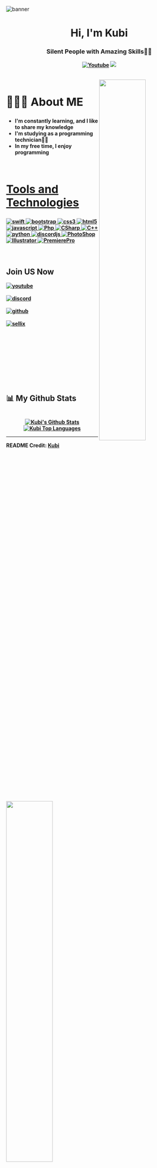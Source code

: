 ![banner](https://i.imgur.com/9UHfV6p.)
<h1 align ="center">Hi, I'm Kubi</h1>
<h3 align = "center"><strong>Silent People with Amazing Skills👩‍💻 </h3>
  
<p align="center">
    <a href="https://www.youtube.com/@kubi8524?sub_confirmation=1">
      <img alt="Youtube" title="Youtube" src="https://img.shields.io/badge/Youtube-ff0000?style=for-the-badge&logo=youtube&logoColor=white"/></a>
  <a href="https://discord.gg/2hs4qdTTmm" alt="Dev Pro Tips Discussion & Support Server">
    <img src="https://img.shields.io/discord/1075513544952529006?color=7289DA&labelColor=4a64bd&logo=discord&logoColor=white&style=for-the-badge"/></a>
  </p>
</p>
<br>

<img src = "https://i.imgur.com/yb4hY6S.png" align ="right" width = 50%>
<div align = left width = 50%>
    <h2 style="font-size:30px"><b> 🙋🏻‍♂️ About ME <b></h2>
    <ul>
    <li>I'm constantly learning, and I like to share my knowledge</li>
    <li>I'm studying as a programming technician👨‍💻</li>
    <li>In my free time, I enjoy programming</li>
    <ul>
</div>
<br>


<h2 style="font-size:30px" align ="left" width = 100%><u>Tools and Technologies</u></h2>
<p align="left"> <a href="https://www.apple.com/swift/" target="_blank"> <img src="https://img.shields.io/badge/Swift-FFFFFF?style=for-the-badge&logo=ios&logoColor=black" alt="swift" /> </a> <a href="https://getbootstrap.com" target="_blank"> <img src="https://img.shields.io/badge/Bootstrap-563D7C?style=for-the-badge&logo=bootstrap&logoColor=white" alt="bootstrap" /> </a> <a href="https://www.w3schools.com/css/" target="_blank"> <img src="https://img.shields.io/badge/CSS3-1572B6?style=for-the-badge&logo=css3&logoColor=white"
 alt="css3"  /> </a> <a href="https://www.w3.org/html/" target="_blank"> <img src="https://img.shields.io/badge/HTML5-E34F26?style=for-the-badge&logo=html5&logoColor=white" alt="html5" /> </a> <a href="https://www.javascript.com/" target="_blank"> <img src="https://img.shields.io/badge/JavaScript-ED8B00?style=for-the-badge&logo=javascript&logoColor=white" alt="javascript" /> </a><a href="https://www.php.net/" target="_blank"> <img src="https://img.shields.io/badge/Php-8b32a8?&style=for-the-badge&logo=php&logoColor=white" alt="Php" /> </a> <a href="https://docs.microsoft.com/dotnet/csharp/" target="_blank"> <img src="https://img.shields.io/badge/CSharp-8b32a8?&style=for-the-badge&logo=csharp&logoColor=white" alt="CSharp" /> </a><a href="https://docs.microsoft.com/dotnet/cpp/" target="_blank"> <img src="https://img.shields.io/badge/C++-8b32a8?&style=for-the-badge&logo=Cplusplus&logoColor=white" alt="C++" /> </a>  </a> <a href="https://www.python.org" target="_blank"> <img src="https://img.shields.io/badge/Python 3-FFD43B?style=for-the-badge&logo=python&logoColor=darkgreen" alt="python"  /> </a><a href="https://discordjs.guide/#before-you-begin" target="_blank"> <img src="https://img.shields.io/badge/Discord Js-FFD43B?style=for-the-badge&logo=node.js&logoColor=black" alt="discordjs"  />
<a href="https://www.adobe.com/" target="_blank"> <img src="https://img.shields.io/badge/Photoshop-001e36?style=for-the-badge&logo=Adobe%20Photoshop&logoColor=white" alt="PhotoShop" /> </a> <a href="https://www.adobe.com/" target="_blank"> <img src="https://img.shields.io/badge/Illustrator-330000?&style=for-the-badge&logo=Adobe%20Illustrator&logoColor=yellow" alt="Illustrator" /> </a>  </a> <a href="https://www.adobe.com/" target="_blank"> <img src="https://img.shields.io/badge/Premiere-00005b?style=for-the-badge&logo=Adobe%20Premiere%20Pro&logoColor=white" alt="PremierePro"  /> </a>
<br>
<br>
<br>
<img src ="https://i.imgur.com/NHw4oi1.png" align = "left" width = 50%>
<div>
<h2  > Join US Now</h2>

[<img align="top" alt="youtube" src="https://img.shields.io/badge/Youtube-ff0000?style=for-the-badge&logo=youtube&logoColor=white" />](https://www.youtube.com/@kubi8524?sub_confirmation=1)
<br>  
[<img align="top" alt="discord" src="https://img.shields.io/badge/Discord-5165f6?style=for-the-badge&logo=discord&logoColor=white" />](https://discord.gg/2hs4qdTTmm)
<br>  
[<img align="top" alt="github" src="https://img.shields.io/badge/GitHub-000000?style=for-the-badge&logo=github&logoColor=white" />](https://github.com/00Kubi)
<br>  
[<img align="top" alt="sellix" src="https://img.shields.io/badge/Sellix-6a3ce2?logo=Stripe&logoColor=white&style=for-the-badge"/>](	
https://kubi.sellix.io)
<br>  
<br>
<br>
<br>
<br>
<br>
<br>  
</div>
<br>

## 📊 My Github Stats
<p align="center">
  <br/>
    <a href="https://github.com/00Kubi/github-readme-stats"><img alt="Kubi's Github Stats" src="https://github-readme-stats.vercel.app/api?username=00Kubi&show_icons=true&count_private=true&theme=react&hide_border=true&bg_color=0D1117" /></a>
  <a href="https://github.com/00Kubi/github-readme-stats"><img alt="Kubi Top Languages" src="https://github-readme-stats.vercel.app/api/top-langs/?username=00Kubi&langs_count=8&count_private=true&layout=compact&theme=react&hide_border=true&bg_color=0D1117" /></a>
  <br/>
</p>

----
README Credit: [Kubi](https://github.com/00Kubi)  
